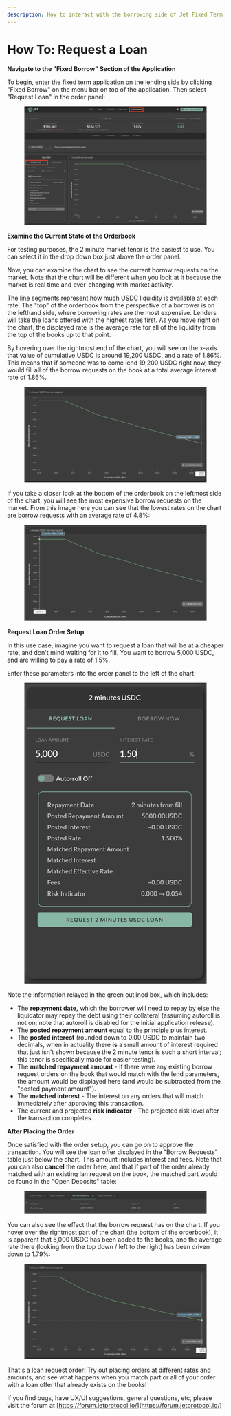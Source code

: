 ```yaml
---
description: How to interact with the borrowing side of Jet Fixed Term
---
```


# How To: Request a Loan

**Navigate to the "Fixed Borrow" Section of the Application**

To begin, enter the fixed term application on the lending side by clicking "Fixed Borrow" on the menu bar on top of the application. Then select "Request Loan" in the order panel:

<figure><img src="../../../.gitbook/assets/image (14).png" alt=""><figcaption></figcaption></figure>

**Examine the Current State of the Orderbook**

For testing purposes, the 2 minute market tenor is the easiest to use. You can select it in the drop down box just above the order panel.

Now, you can examine the chart to see the current borrow requests on the market. Note that the chart will be different when you look at it because the market is real time and ever-changing with market activity.

The line segments represent how much USDC liquidity is available at each rate. The "top" of the orderbook from the perspective of a borrower is on the lefthand side, where borrowing rates are the most expensive. Lenders will take the loans offered with the highest rates first. As you move right on the chart, the displayed rate is the average rate for all of the liquidity from the top of the books up to that point.

By hovering over the rightmost end of the chart, you will see on the x-axis that value of cumulative USDC is around 19,200 USDC, and a rate of 1.86%.  This means that if someone was to come lend 19,200 USDC right now, they would fill all of the borrow requests on the book at a total average interest rate of 1.86%.

<figure><img src="../../../.gitbook/assets/image (3) (1) (2).png" alt=""><figcaption></figcaption></figure>

If you take a closer look at the bottom of the orderbook on the leftmost side of the chart, you will see the most expensive borrow requests on the market. From this image here you can see that the lowest rates on the chart are borrow requests with an average rate of 4.8%:

<figure><img src="../../../.gitbook/assets/image (7) (2).png" alt=""><figcaption></figcaption></figure>

**Request Loan Order Setup**

In this use case, imagine you want to request a loan that will be at a cheaper rate, and don't mind waiting for it to fill. You want to borrow 5,000 USDC, and are willing to pay a rate of 1.5%.

Enter these parameters into the order panel to the left of the chart:

<figure><img src="../../../.gitbook/assets/image (39).png" alt=""><figcaption></figcaption></figure>

Note the information relayed in the green outlined box, which includes:

* The **repayment date,** which the borrower will need to repay by else the liquidator may repay the debt using their collateral (assuming autoroll is not on; note that autoroll is disabled for the initial application release).
* The **posted repayment amount** equal to the principle plus interest.
* The **posted interest** (rounded down to 0.00 USDC to maintain two decimals, when in actuality there **is** a small amount of interest required that just isn't shown because the 2 minute tenor is such a short interval; this tenor is specifically made for easier testing).
* The **matched repayment amount** - If there were any existing borrow request orders on the book that would match with the lend parameters, the amount would be displayed here (and would be subtracted from the "posted payment amount").
* The **matched interest** - The interest on any orders that will match immediately after approving this transaction.
* The current and projected **risk indicator** - The projected risk level after the transaction completes.&#x20;

**After Placing the Order**

Once satisfied with the order setup, you can go on to approve the transaction. You will see the loan offer displayed in the "Borrow Requests" table just below the chart. This amount includes interest and fees. Note that you can also **cancel** the order here, and that if part of the order already matched with an existing lan request on the book, the matched part would be found in the "Open Deposits" table:

<figure><img src="../../../.gitbook/assets/image (15).png" alt=""><figcaption></figcaption></figure>

You can also see the effect that the borrow request has on the chart. If you hover over the rightmost part of the chart (the bottom of the orderbook), it is apparent that 5,000 USDC has been added to the books, and the average rate there (looking from the top down / left to the right) has been driven down to 1.79%:

<figure><img src="../../../.gitbook/assets/image (48).png" alt=""><figcaption></figcaption></figure>

That's a loan request order! Try out placing orders at different rates and amounts, and see what happens when you match part or all of your order with a loan offer that already exists on the books!&#x20;

If you find bugs, have UX/UI suggestions, general questions, etc, please visit the forum at [https://forum.jetprotocol.io/](https://forum.jetprotocol.io/)
